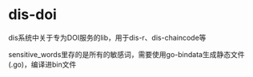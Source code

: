# dis-doi
dis系统中关于专为DOI服务的lib，用于dis-r、dis-chaincode等

sensitive_words里存的是所有的敏感词，需要使用go-bindata生成静态文件(.go)，编译进bin文件